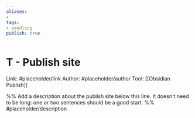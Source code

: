 ```yaml
---
aliases: 
- 
tags:
- seedling
publish: true
---
```


# T - Publish site

Link: #placeholder/link 
Author: #placeholder/author 
Tool: [[Obsidian Publish]]

%% Add a description about the publish site below this line. It doesn't need to be long: one or two sentences should be a good start. %%
#placeholder/description 
